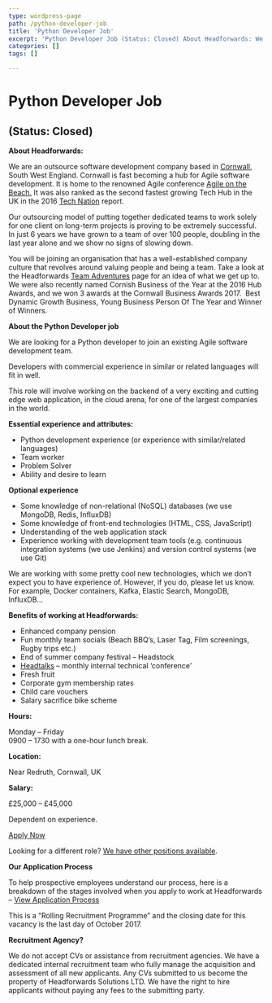 ```yaml
---
type: wordpress-page
path: /python-developer-job
title: 'Python Developer Job'
excerpt: 'Python Developer Job (Status: Closed) About Headforwards: We are an outsource software development company based in Cornwall, South West England. Cornwall is fast becoming a hub for Agile software development. It is home to the renowned Agile conference Agile on the Beach. It was also ranked as the second fastest growing Tech Hub in the UK in the 2016 Tech …'
categories: []
tags: []

---
```

Python Developer Job
====================

(Status: Closed)
----------------

**About Headforwards:**

We are an outsource software development company based in [Cornwall](https://www.lonelyplanet.com/england/southwest-england/cornwall), South West England. Cornwall is fast becoming a hub for Agile software development. It is home to the renowned Agile conference [Agile on the Beach.](http://agileonthebeach.com/) It was also ranked as the second fastest growing Tech Hub in the UK in the 2016 [Tech Nation](http://www.techcityuk.com//headforwards.com/wp-content/uploads/2016/02/Tech-Nation-2016_FINAL-ONLINE-1.pdf) report.

Our outsourcing model of putting together dedicated teams to work solely for one client on long-term projects is proving to be extremely successful. In just 6 years we have grown to a team of over 100 people, doubling in the last year alone and we show no signs of slowing down.

You will be joining an organisation that has a well-established company culture that revolves around valuing people and being a team. Take a look at the Headforwards [Team Adventures](http://www.headforwards.com/category/team-adventures/) page for an idea of what we get up to. We were also recently named Cornish Business of the Year at the 2016 Hub Awards, and we won 3 awards at the Cornwall Business Awards 2017.  Best Dynamic Growth Business, Young Business Person Of The Year and Winner of Winners.

**About the Python Developer job**

We are looking for a Python developer to join an existing Agile software development team.

Developers with commercial experience in similar or related languages will fit in well.

This role will involve working on the backend of a very exciting and cutting edge web application, in the cloud arena, for one of the largest companies in the world.

**Essential experience and attributes:**

*   Python development experience (or experience with similar/related languages)
*   Team worker
*   Problem Solver
*   Ability and desire to learn

**Optional experience**

*   Some knowledge of non-relational (NoSQL) databases (we use MongoDB, Redis, InfluxDB)
*   Some knowledge of front-end technologies (HTML, CSS, JavaScript)
*   Understanding of the web application stack
*   Experience working with development team tools (e.g. continuous integration systems (we use Jenkins) and version control systems (we use Git)

We are working with some pretty cool new technologies, which we don’t expect you to have experience of. However, if you do, please let us know. For example, Docker containers, Kafka, Elastic Search, MongoDB, InfluxDB…

**Benefits of working at Headforwards:**

*   Enhanced company pension
*   Fun monthly team socials (Beach BBQ’s, Laser Tag, Film screenings, Rugby trips etc.)
*   End of summer company festival – Headstock
*   [Headtalks](https://www.headforwards.com/headtalks/) – monthly internal technical ‘conference’
*   Fresh fruit
*   Corporate gym membership rates
*   Child care vouchers
*   Salary sacrifice bike scheme

**Hours:**

Monday – Friday  
0900 – 1730 with a one-hour lunch break.

**Location:**

Near Redruth, Cornwall, UK

**Salary:**

£25,000 – £45,000

Dependent on experience.

[Apply Now](https://www.headforwards.com/careers/#vacancies)

Looking for a different role? [We have other positions available](https://www.headforwards.com/careers/).

**Our Application Process**

To help prospective employees understand our process, here is a breakdown of the stages involved when you apply to work at Headforwards – [View Application Process](https://www.headforwards.com/applying-to-work-at-headforwards/)

This is a “Rolling Recruitment Programme” and the closing date for this vacancy is the last day of October 2017.

**Recruitment Agency?**

We do not accept CVs or assistance from recruitment agencies. We have a dedicated internal recruitment team who fully manage the acquisition and assessment of all new applicants. Any CVs submitted to us become the property of Headforwards Solutions LTD. We have the right to hire applicants without paying any fees to the submitting party.
